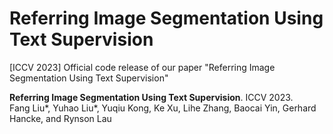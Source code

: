 # Referring Image Segmentation Using Text Supervision
[ICCV 2023] Official code release of our paper "Referring Image Segmentation Using Text Supervision"


**Referring Image Segmentation Using Text Supervision**. ICCV 2023. \
Fang Liu*, Yuhao Liu*, Yuqiu Kong, Ke Xu, Lihe Zhang, Baocai Yin, Gerhard Hancke, and Rynson Lau
